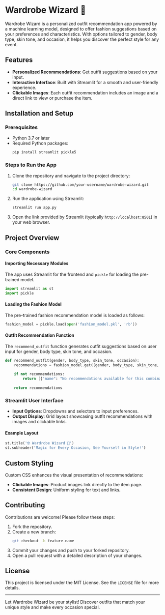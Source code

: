 # Wardrobe Wizard 👗

Wardrobe Wizard is a personalized outfit recommendation app powered by a machine learning model, designed to offer fashion suggestions based on your preferences and characteristics. With options tailored to gender, body type, skin tone, and occasion, it helps you discover the perfect style for any event.

## Features
- **Personalized Recommendations**: Get outfit suggestions based on your input.
- **Interactive Interface**: Built with Streamlit for a smooth and user-friendly experience.
- **Clickable Images**: Each outfit recommendation includes an image and a direct link to view or purchase the item.

## Installation and Setup

### Prerequisites
- Python 3.7 or later
- Required Python packages:
  ```bash
  pip install streamlit pickle5
  ```

### Steps to Run the App
1. Clone the repository and navigate to the project directory:
   ```bash
   git clone https://github.com/your-username/wardrobe-wizard.git
   cd wardrobe-wizard
   ```

2. Run the application using Streamlit:
   ```bash
   streamlit run app.py
   ```

3. Open the link provided by Streamlit (typically `http://localhost:8501`) in your web browser.

## Project Overview

### Core Components

#### Importing Necessary Modules
The app uses Streamlit for the frontend and `pickle` for loading the pre-trained model.
```python
import streamlit as st
import pickle
```

#### Loading the Fashion Model
The pre-trained fashion recommendation model is loaded as follows:
```python
fashion_model = pickle.load(open('fashion_model.pkl', 'rb'))
```

#### Outfit Recommendation Function
The `recommend_outfit` function generates outfit suggestions based on user input for gender, body type, skin tone, and occasion.
```python
def recommend_outfit(gender, body_type, skin_tone, occasion):
    recommendations = fashion_model.get((gender, body_type, skin_tone, occasion), [])
    
    if not recommendations:
        return [{"name": "No recommendations available for this combination.", "image": None, "link": None}]
    
    return recommendations
```

### Streamlit User Interface
- **Input Options**: Dropdowns and selectors to input preferences.
- **Output Display**: Grid layout showcasing outfit recommendations with images and clickable links.

#### Example Layout
```python
st.title('🤓 Wardrobe Wizard 👗')
st.subheader('Magic for Every Occasion, See Yourself in Style!')
```

## Custom Styling
Custom CSS enhances the visual presentation of recommendations:
- **Clickable Images**: Product images link directly to the item page.
- **Consistent Design**: Uniform styling for text and links.

## Contributing
Contributions are welcome! Please follow these steps:
1. Fork the repository.
2. Create a new branch:
   ```bash
   git checkout -b feature-name
   ```
3. Commit your changes and push to your forked repository.
4. Open a pull request with a detailed description of your changes.

## License
This project is licensed under the MIT License. See the `LICENSE` file for more details.

---

Let Wardrobe Wizard be your stylist! Discover outfits that match your unique style and make every occasion special.
